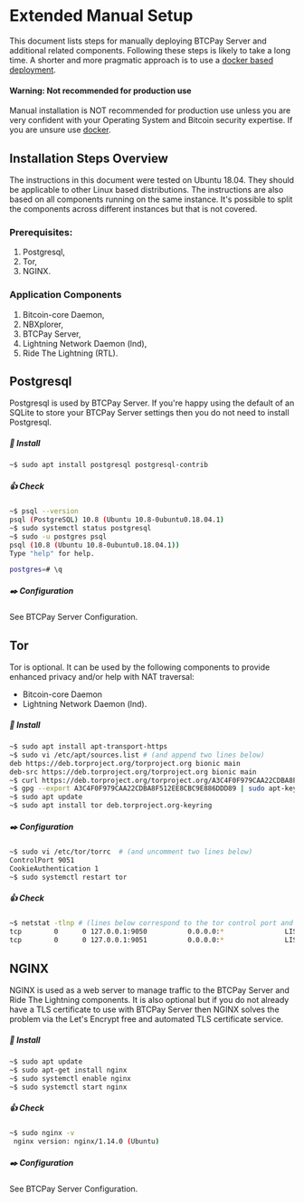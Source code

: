 # Extended Manual Setup

This document lists steps for manually deploying BTCPay Server and additional related components. Following these steps is likely to take a long time. A shorter and more pragmatic approach is to use a [docker based deployment](https://github.com/btcpayserver/btcpayserver-docker).

#### Warning: Not recommended for production use

Manual installation is NOT recommended for production use unless you are very confident with your Operating System and Bitcoin security expertise. If you are unsure use [docker](https://github.com/btcpayserver/btcpayserver-docker).

## Installation Steps Overview

The instructions in this document were tested on Ubuntu 18.04. They should be applicable to other Linux based distributions. The instructions are also based on all components running on the same instance. It's possible to split the components across different instances but that is not covered.

### Prerequisites:

1) Postgresql,
2) Tor,
3) NGINX.

### Application Components

1) Bitcoin-core Daemon,
2) NBXplorer,
3) BTCPay Server,
4) Lightning Network Daemon (lnd),
5) Ride The Lightning (RTL).

## Postgresql

Postgresql is used by BTCPay Server. If you're happy using the default of an SQLite to store your BTCPay Server settings then you do not need to install Postgresql.

##### :truck: Install

```bash
~$ sudo apt install postgresql postgresql-contrib
```

##### :thumbsup: Check

```bash
~$ psql --version
psql (PostgreSQL) 10.8 (Ubuntu 10.8-0ubuntu0.18.04.1)
~$ sudo systemctl status postgresql
~$ sudo -u postgres psql
psql (10.8 (Ubuntu 10.8-0ubuntu0.18.04.1))
Type "help" for help.

postgres=# \q
```

##### :black_nib: Configuration

See BTCPay Server Configuration.

## Tor

Tor is optional. It can be used by the following components to provide enhanced privacy and/or help with NAT traversal:

- Bitcoin-core Daemon
- Lightning Network Daemon (lnd).

##### :truck: Install

```bash
~$ sudo apt install apt-transport-https
~$ sudo vi /etc/apt/sources.list # (and append two lines below)
deb https://deb.torproject.org/torproject.org bionic main
deb-src https://deb.torproject.org/torproject.org bionic main
~$ curl https://deb.torproject.org/torproject.org/A3C4F0F979CAA22CDBA8F512EE8CBC9E886DDD89.asc | gpg --import
~$ gpg --export A3C4F0F979CAA22CDBA8F512EE8CBC9E886DDD89 | sudo apt-key add -
~$ sudo apt update
~$ sudo apt install tor deb.torproject.org-keyring
```
##### :black_nib: Configuration
```bash
~$ sudo vi /etc/tor/torrc  # (and uncomment two lines below)
ControlPort 9051
CookieAuthentication 1
~$ sudo systemctl restart tor
```

##### :thumbsup: Check
```bash
~$ netstat -tlnp # (lines below correspond to the tor control port and SOCKS proxy)
tcp        0      0 127.0.0.1:9050          0.0.0.0:*               LISTEN      -
tcp        0      0 127.0.0.1:9051          0.0.0.0:*               LISTEN      -
```
## NGINX

NGINX is used as a web server to manage traffic to the BTCPay Server and Ride The Lightning components. It is also optional but if you do not already have a TLS certificate to use with BTCPay Server then NGINX solves the problem via the Let's Encrypt free and automated TLS certificate service.

##### :truck: Install

```bash
~$ sudo apt update
~$ sudo apt-get install nginx
~$ sudo systemctl enable nginx
~$ sudo systemctl start nginx
```

##### :thumbsup: Check

```bash
~$ sudo nginx -v
 nginx version: nginx/1.14.0 (Ubuntu)
```

##### :black_nib: Configuration

See BTCPay Server Configuration.
